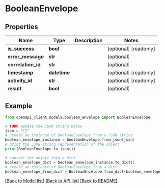 # BooleanEnvelope


## Properties

Name | Type | Description | Notes
------------ | ------------- | ------------- | -------------
**is_success** | **bool** |  | [optional] [readonly] 
**error_message** | **str** |  | [optional] 
**correlation_id** | **str** |  | [optional] 
**timestamp** | **datetime** |  | [optional] [readonly] 
**activity_id** | **str** |  | [optional] [readonly] 
**result** | **bool** |  | [optional] 

## Example

```python
from openapi_client.models.boolean_envelope import BooleanEnvelope

# TODO update the JSON string below
json = "{}"
# create an instance of BooleanEnvelope from a JSON string
boolean_envelope_instance = BooleanEnvelope.from_json(json)
# print the JSON string representation of the object
print(BooleanEnvelope.to_json())

# convert the object into a dict
boolean_envelope_dict = boolean_envelope_instance.to_dict()
# create an instance of BooleanEnvelope from a dict
boolean_envelope_from_dict = BooleanEnvelope.from_dict(boolean_envelope_dict)
```
[[Back to Model list]](../README.md#documentation-for-models) [[Back to API list]](../README.md#documentation-for-api-endpoints) [[Back to README]](../README.md)


